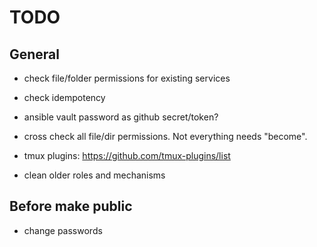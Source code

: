 TODO
====

General
-------

* check file/folder permissions for existing services
* check idempotency

* ansible vault password as github secret/token?
* cross check all file/dir permissions. Not everything needs "become".
* tmux plugins: https://github.com/tmux-plugins/list
* clean older roles and mechanisms


Before make public
------------------

* change passwords
